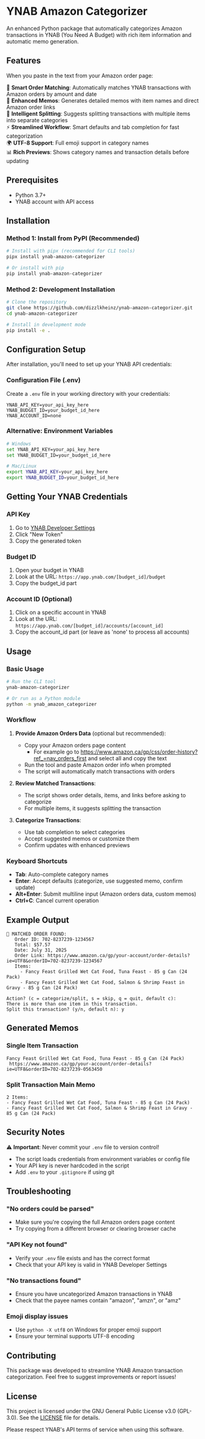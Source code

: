 # YNAB Amazon Categorizer

An enhanced Python package that automatically categorizes Amazon transactions in YNAB (You Need A Budget) with rich item information and automatic memo generation.

## Features

When you paste in the text from your Amazon order page:

🎯 **Smart Order Matching**: Automatically matches YNAB transactions with Amazon orders by amount and date  
📝 **Enhanced Memos**: Generates detailed memos with item names and direct Amazon order links  
🔄 **Intelligent Splitting**: Suggests splitting transactions with multiple items into separate categories  
⚡ **Streamlined Workflow**: Smart defaults and tab completion for fast categorization  
🌍 **UTF-8 Support**: Full emoji support in category names  
📊 **Rich Previews**: Shows category names and transaction details before updating  

## Prerequisites

- Python 3.7+
- YNAB account with API access

## Installation

### Method 1: Install from PyPI (Recommended)

```bash
# Install with pipx (recommended for CLI tools)
pipx install ynab-amazon-categorizer

# Or install with pip
pip install ynab-amazon-categorizer
```

### Method 2: Development Installation

```bash
# Clone the repository
git clone https://github.com/dizzlkheinz/ynab-amazon-categorizer.git
cd ynab-amazon-categorizer

# Install in development mode
pip install -e .
```

## Configuration Setup

After installation, you'll need to set up your YNAB API credentials:

### Configuration File (.env)
Create a `.env` file in your working directory with your credentials:
```
YNAB_API_KEY=your_api_key_here
YNAB_BUDGET_ID=your_budget_id_here
YNAB_ACCOUNT_ID=none
```

### Alternative: Environment Variables
```bash
# Windows
set YNAB_API_KEY=your_api_key_here
set YNAB_BUDGET_ID=your_budget_id_here

# Mac/Linux
export YNAB_API_KEY=your_api_key_here
export YNAB_BUDGET_ID=your_budget_id_here
```

## Getting Your YNAB Credentials

### API Key
1. Go to [YNAB Developer Settings](https://app.ynab.com/settings/developer)
2. Click "New Token"
3. Copy the generated token

### Budget ID
1. Open your budget in YNAB
2. Look at the URL: `https://app.ynab.com/[budget_id]/budget`
3. Copy the budget_id part

### Account ID (Optional)
1. Click on a specific account in YNAB
2. Look at the URL: `https://app.ynab.com/[budget_id]/accounts/[account_id]`
3. Copy the account_id part (or leave as 'none' to process all accounts)

## Usage

### Basic Usage

```bash
# Run the CLI tool
ynab-amazon-categorizer

# Or run as a Python module
python -m ynab_amazon_categorizer
```

### Workflow
1. **Provide Amazon Orders Data** (optional but recommended):
   - Copy your Amazon orders page content
     - For example go to https://www.amazon.ca/gp/css/order-history?ref_=nav_orders_first and select all and copy the text
   - Run the tool and paste Amazon order info when prompted 
   - The script will automatically match transactions with orders

2. **Review Matched Transactions**:
   - The script shows order details, items, and links before asking to categorize
   - For multiple items, it suggests splitting the transaction

3. **Categorize Transactions**:
   - Use tab completion to select categories
   - Accept suggested memos or customize them
   - Confirm updates with enhanced previews

### Keyboard Shortcuts
- **Tab**: Auto-complete category names
- **Enter**: Accept defaults (categorize, use suggested memo, confirm update)
- **Alt+Enter**: Submit multiline input (Amazon orders data, custom memos)
- **Ctrl+C**: Cancel current operation

## Example Output

```
🎯 MATCHED ORDER FOUND:
   Order ID: 702-8237239-1234567
   Total: $57.57
   Date: July 31, 2025
   Order Link: https://www.amazon.ca/gp/your-account/order-details?ie=UTF8&orderID=702-8237239-1234567
   Items:
     - Fancy Feast Grilled Wet Cat Food, Tuna Feast - 85 g Can (24 Pack)
     - Fancy Feast Grilled Wet Cat Food, Salmon & Shrimp Feast in Gravy - 85 g Can (24 Pack)

Action? (c = categorize/split, s = skip, q = quit, default c): 
There is more than one item in this transaction.
Split this transaction? (y/n, default n): y
```

## Generated Memos

### Single Item Transaction
```
Fancy Feast Grilled Wet Cat Food, Tuna Feast - 85 g Can (24 Pack)
 https://www.amazon.ca/gp/your-account/order-details?ie=UTF8&orderID=702-8237239-0563450
```

### Split Transaction Main Memo
```
2 Items:
- Fancy Feast Grilled Wet Cat Food, Tuna Feast - 85 g Can (24 Pack)
- Fancy Feast Grilled Wet Cat Food, Salmon & Shrimp Feast in Gravy - 85 g Can (24 Pack)
```

## Security Notes

⚠️ **Important**: Never commit your `.env` file to version control!

- The script loads credentials from environment variables or config file
- Your API key is never hardcoded in the script
- Add `.env` to your `.gitignore` if using git

## Troubleshooting

### "No orders could be parsed"
- Make sure you're copying the full Amazon orders page content
- Try copying from a different browser or clearing browser cache

### "API Key not found"
- Verify your `.env` file exists and has the correct format
- Check that your API key is valid in YNAB Developer Settings

### "No transactions found"
- Ensure you have uncategorized Amazon transactions in YNAB
- Check that the payee names contain "amazon", "amzn", or "amz"

### Emoji display issues
- Use `python -X utf8` on Windows for proper emoji support
- Ensure your terminal supports UTF-8 encoding

## Contributing

This package was developed to streamline YNAB Amazon transaction categorization. Feel free to suggest improvements or report issues!

## License

This project is licensed under the GNU General Public License v3.0 (GPL-3.0). See the [LICENSE](LICENSE) file for details.

Please respect YNAB's API terms of service when using this software.